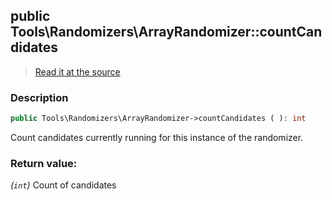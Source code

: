 ## public Tools\Randomizers\ArrayRandomizer::countCandidates

> [Read it at the source](https://github.com/julien-boudry/Condorcet/blob/master/src/Tools/Randomizers/ArrayRandomizer.php#L67)

### Description    

```php
public Tools\Randomizers\ArrayRandomizer->countCandidates ( ): int
```

Count candidates currently running for this instance of the randomizer.
    

### Return value:   

*(`int`)* Count of candidates

